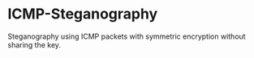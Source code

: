 # ICMP-Steganography
Steganography using ICMP packets with symmetric encryption without sharing the key.
